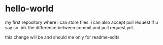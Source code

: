 # hello-world
my first repository where i can store files. i can also accept pull request if u say so. idk the difference between commit and pull request yet.

this change will be and should me only for readme-edits 
